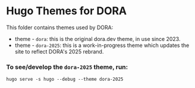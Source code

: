 # Hugo Themes for DORA
This folder contains themes used by DORA:

- theme - `dora`: this is the original dora.dev theme, in use since 2023.
- theme - `dora-2025`: this is a work-in-progress theme which updates the site to reflect DORA's 2025 rebrand.

### To see/develop the `dora-2025` theme, run:
```
hugo serve -s hugo --debug --theme dora-2025
```